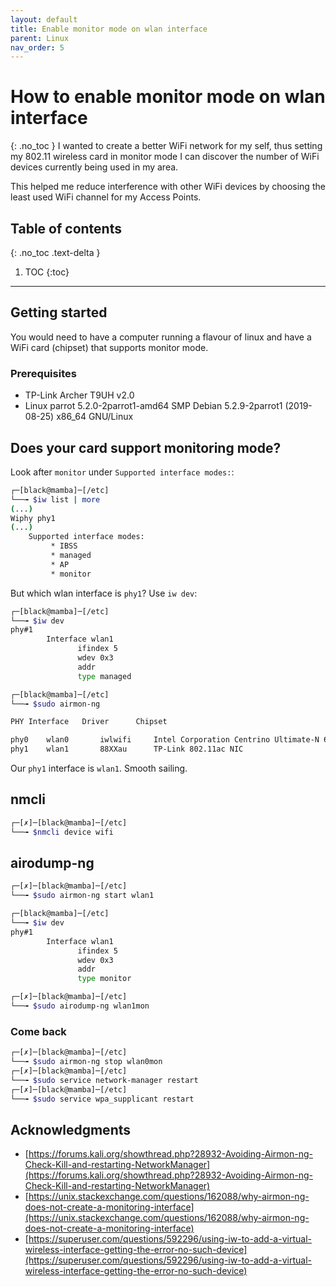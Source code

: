```yaml
---
layout: default
title: Enable monitor mode on wlan interface
parent: Linux
nav_order: 5
---
```

# How to enable monitor mode on wlan interface
{: .no_toc }
I wanted to create a better WiFi network for my self, thus setting my 802.11 wireless card in monitor mode I can discover the number of WiFi devices currently being used in my area.

This helped me reduce interference with other WiFi devices by choosing the least used WiFi channel for my Access Points. 

## Table of contents
{: .no_toc .text-delta }

1. TOC
{:toc}
---
## Getting started
You would need to have a computer running a flavour of linux and have a WiFi card (chipset) that supports monitor mode. 

### Prerequisites
* TP-Link Archer T9UH v2.0
* Linux parrot 5.2.0-2parrot1-amd64 SMP Debian 5.2.9-2parrot1 (2019-08-25) x86_64 GNU/Linux

## Does your card support monitoring mode?
Look after `monitor` under `Supported interface modes:`:
```bash
┌─[black@mamba]─[/etc]
└──╼ $iw list | more
(...)
Wiphy phy1
(...)
	Supported interface modes:
		 * IBSS
		 * managed
		 * AP
		 * monitor
```

But which wlan interface is `phy1`? Use `iw dev`:
```bash
┌─[black@mamba]─[/etc]
└──╼ $iw dev 
phy#1
        Interface wlan1
		       ifindex 5
			   wdev 0x3
			   addr
			   type managed
```

```bash
┌─[black@mamba]─[/etc]
└──╼ $sudo airmon-ng 

PHY	Interface	Driver		Chipset

phy0	wlan0		iwlwifi		Intel Corporation Centrino Ultimate-N 6300 (rev 3e)
phy1	wlan1		88XXau		TP-Link 802.11ac NIC
```
Our `phy1` interface is `wlan1`. Smooth sailing. 

## nmcli
```bash
┌─[✗]─[black@mamba]─[/etc]
└──╼ $nmcli device wifi
```

## airodump-ng
```bash
┌─[✗]─[black@mamba]─[/etc]
└──╼ $sudo airmon-ng start wlan1
```
```bash
┌─[black@mamba]─[/etc]
└──╼ $iw dev 
phy#1
        Interface wlan1
		       ifindex 5
			   wdev 0x3
			   addr
			   type monitor
```

```bash
┌─[✗]─[black@mamba]─[/etc]
└──╼ $sudo airodump-ng wlan1mon
```

### Come back
```bash
┌─[✗]─[black@mamba]─[/etc]
└──╼ $sudo airmon-ng stop wlan0mon
┌─[✗]─[black@mamba]─[/etc]
└──╼ $sudo service network-manager restart
┌─[✗]─[black@mamba]─[/etc]
└──╼ $sudo service wpa_supplicant restart
```



## Acknowledgments
* [https://forums.kali.org/showthread.php?28932-Avoiding-Airmon-ng-Check-Kill-and-restarting-NetworkManager](https://forums.kali.org/showthread.php?28932-Avoiding-Airmon-ng-Check-Kill-and-restarting-NetworkManager)
* [https://unix.stackexchange.com/questions/162088/why-airmon-ng-does-not-create-a-monitoring-interface](https://unix.stackexchange.com/questions/162088/why-airmon-ng-does-not-create-a-monitoring-interface)
* [https://superuser.com/questions/592296/using-iw-to-add-a-virtual-wireless-interface-getting-the-error-no-such-device](https://superuser.com/questions/592296/using-iw-to-add-a-virtual-wireless-interface-getting-the-error-no-such-device)